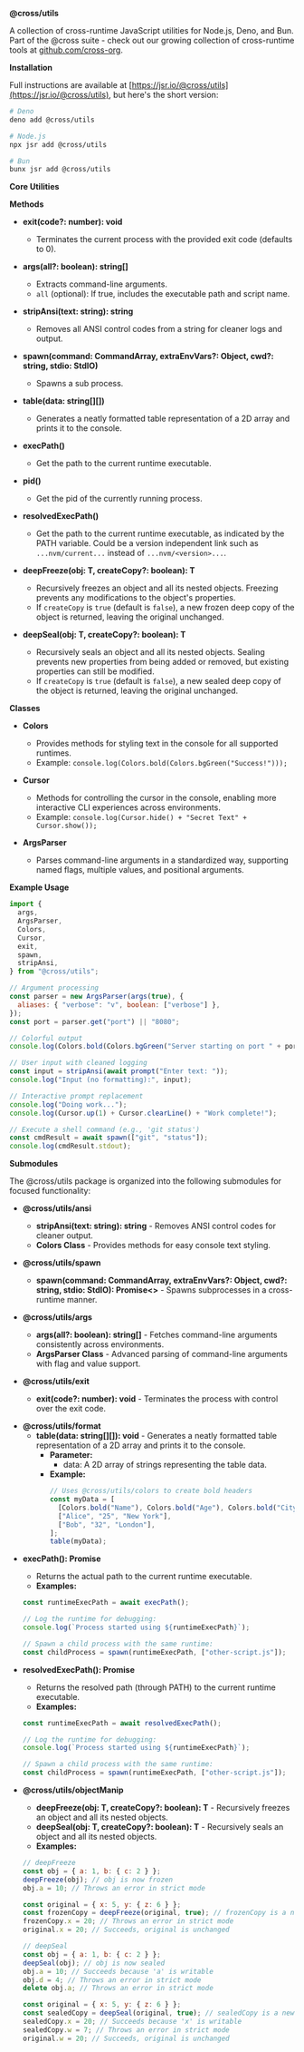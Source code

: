 **@cross/utils**

A collection of cross-runtime JavaScript utilities for Node.js, Deno, and Bun.
Part of the @cross suite - check out our growing collection of cross-runtime
tools at [github.com/cross-org](https://github.com/cross-org).

**Installation**

Full instructions are available at
[https://jsr.io/@cross/utils](https://jsr.io/@cross/utils), but here's the short
version:

```bash
# Deno
deno add @cross/utils

# Node.js
npx jsr add @cross/utils

# Bun
bunx jsr add @cross/utils
```

**Core Utilities**

**Methods**

- **exit(code?: number): void**
  - Terminates the current process with the provided exit code (defaults to 0).

- **args(all?: boolean): string[]**
  - Extracts command-line arguments.
  - `all` (optional): If true, includes the executable path and script name.

- **stripAnsi(text: string): string**
  - Removes all ANSI control codes from a string for cleaner logs and output.

- **spawn(command: CommandArray, extraEnvVars?: Object, cwd?: string, stdio: StdIO)**
  - Spawns a sub process.

- **table(data: string[][])**
  - Generates a neatly formatted table representation of a 2D array and prints
    it to the console.

- **execPath()**
  - Get the path to the current runtime executable.

- **pid()**
  - Get the pid of the currently running process.

- **resolvedExecPath()**
  - Get the path to the current runtime executable, as indicated by the PATH
    variable. Could be a version independent link such as `...nvm/current...`
    instead of `...nvm/<version>...`.

- **deepFreeze<T>(obj: T, createCopy?: boolean): T**
  - Recursively freezes an object and all its nested objects. Freezing prevents
    any modifications to the object's properties.
  - If `createCopy` is `true` (default is `false`), a new frozen deep copy of
    the object is returned, leaving the original unchanged.
- **deepSeal<T>(obj: T, createCopy?: boolean): T**
  - Recursively seals an object and all its nested objects. Sealing prevents new
    properties from being added or removed, but existing properties can still be
    modified.
  - If `createCopy` is `true` (default is `false`), a new sealed deep copy of
    the object is returned, leaving the original unchanged.

**Classes**

- **Colors**
  - Provides methods for styling text in the console for all supported runtimes.
  - Example: `console.log(Colors.bold(Colors.bgGreen("Success!")));`

- **Cursor**
  - Methods for controlling the cursor in the console, enabling more interactive
    CLI experiences across environments.
  - Example: `console.log(Cursor.hide() + "Secret Text" + Cursor.show());`

- **ArgsParser**
  - Parses command-line arguments in a standardized way, supporting named flags,
    multiple values, and positional arguments.

**Example Usage**

```javascript
import {
  args,
  ArgsParser,
  Colors,
  Cursor,
  exit,
  spawn,
  stripAnsi,
} from "@cross/utils";

// Argument processing
const parser = new ArgsParser(args(true), {
  aliases: { "verbose": "v", boolean: ["verbose"] },
});
const port = parser.get("port") || "8080";

// Colorful output
console.log(Colors.bold(Colors.bgGreen("Server starting on port " + port)));

// User input with cleaned logging
const input = stripAnsi(await prompt("Enter text: "));
console.log("Input (no formatting):", input);

// Interactive prompt replacement
console.log("Doing work...");
console.log(Cursor.up(1) + Cursor.clearLine() + "Work complete!");

// Execute a shell command (e.g., 'git status')
const cmdResult = await spawn(["git", "status"]);
console.log(cmdResult.stdout);
```

**Submodules**

The @cross/utils package is organized into the following submodules for focused
functionality:

- **@cross/utils/ansi**
  - **stripAnsi(text: string): string** - Removes ANSI control codes for cleaner
    output.
  - **Colors Class** - Provides methods for easy console text styling.

- **@cross/utils/spawn**
  - **spawn(command: CommandArray, extraEnvVars?: Object, cwd?: string, stdio: StdIO):
    Promise<>** - Spawns subprocesses in a cross-runtime manner.

- **@cross/utils/args**
  - **args(all?: boolean): string[]** - Fetches command-line arguments
    consistently across environments.
  - **ArgsParser Class** - Advanced parsing of command-line arguments with flag
    and value support.

- **@cross/utils/exit**
  - **exit(code?: number): void** - Terminates the process with control over the
    exit code.

* **@cross/utils/format**
  - **table(data: string[][]): void** - Generates a neatly formatted table
    representation of a 2D array and prints it to the console.
    - **Parameter:**
      - data: A 2D array of strings representing the table data.
    - **Example:**
      ```javascript
      // Uses @cross/utils/colors to create bold headers
      const myData = [
        [Colors.bold("Name"), Colors.bold("Age"), Colors.bold("City")],
        ["Alice", "25", "New York"],
        ["Bob", "32", "London"],
      ];
      table(myData);
      ```

- **execPath(): Promise<string>**
  - Returns the actual path to the current runtime executable.
  - **Examples:**
  ```javascript
  const runtimeExecPath = await execPath();

  // Log the runtime for debugging:
  console.log(`Process started using ${runtimeExecPath}`);

  // Spawn a child process with the same runtime:
  const childProcess = spawn(runtimeExecPath, ["other-script.js"]);
  ```

- **resolvedExecPath(): Promise<string>**
  - Returns the resolved path (through PATH) to the current runtime executable.
  - **Examples:**
  ```javascript
  const runtimeExecPath = await resolvedExecPath();

  // Log the runtime for debugging:
  console.log(`Process started using ${runtimeExecPath}`);

  // Spawn a child process with the same runtime:
  const childProcess = spawn(runtimeExecPath, ["other-script.js"]);
  ```

- **@cross/utils/objectManip**
  - **deepFreeze(obj: T, createCopy?: boolean): T** - Recursively freezes an
    object and all its nested objects.
  - **deepSeal(obj: T, createCopy?: boolean): T** - Recursively seals an object
    and all its nested objects.
  - **Examples:**
  ```javascript
  // deepFreeze
  const obj = { a: 1, b: { c: 2 } };
  deepFreeze(obj); // obj is now frozen
  obj.a = 10; // Throws an error in strict mode

  const original = { x: 5, y: { z: 6 } };
  const frozenCopy = deepFreeze(original, true); // frozenCopy is a new frozen object
  frozenCopy.x = 20; // Throws an error in strict mode
  original.x = 20; // Succeeds, original is unchanged

  // deepSeal
  const obj = { a: 1, b: { c: 2 } };
  deepSeal(obj); // obj is now sealed
  obj.a = 10; // Succeeds because 'a' is writable
  obj.d = 4; // Throws an error in strict mode
  delete obj.a; // Throws an error in strict mode

  const original = { x: 5, y: { z: 6 } };
  const sealedCopy = deepSeal(original, true); // sealedCopy is a new sealed object
  sealedCopy.x = 20; // Succeeds because 'x' is writable
  sealedCopy.w = 7; // Throws an error in strict mode
  original.w = 20; // Succeeds, original is unchanged
  ```
